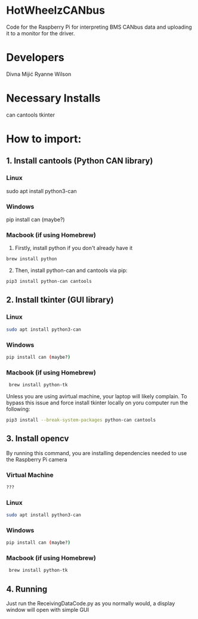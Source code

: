 # HotWheelzCANbus

Code for the Raspberry Pi for interpreting BMS CANbus data and uploading it to a monitor for the driver.

# Developers

Divna Mijić
Ryanne Wilson

# Necessary Installs

can
cantools
tkinter

# How to import:

## 1. Install cantools (Python CAN library)

### Linux

sudo apt install python3-can

### Windows

pip install can (maybe?)

### Macbook (if using Homebrew)

1. Firstly, install python if you don't already have it

```bash
brew install python
```

2. Then, install python-can and cantools via pip:

```bash
pip3 install python-can cantools
```

## 2. Install tkinter (GUI library)

### Linux

```bash
sudo apt install python3-can
```

### Windows

```bash
pip install can (maybe?)
```

### Macbook (if using Homebrew)

```bash
 brew install python-tk
```

Unless you are using avirtual machine, your laptop will likely complain. To bypass this issue and force install tkinter locally on yoru computer run the following:

```bash
pip3 install --break-system-packages python-can cantools
```

## 3. Install opencv

By running this command, you are installing dependencies needed to use the Raspberry Pi camera

### Virtual Machine

```bash
???
```

### Linux

```bash
sudo apt install python3-can
```

### Windows

```bash
pip install can (maybe?)
```

### Macbook (if using Homebrew)

```bash
 brew install python-tk
```

## 4. Running

Just run the ReceivingDataCode.py as you normally would, a display window will open with simple GUI
